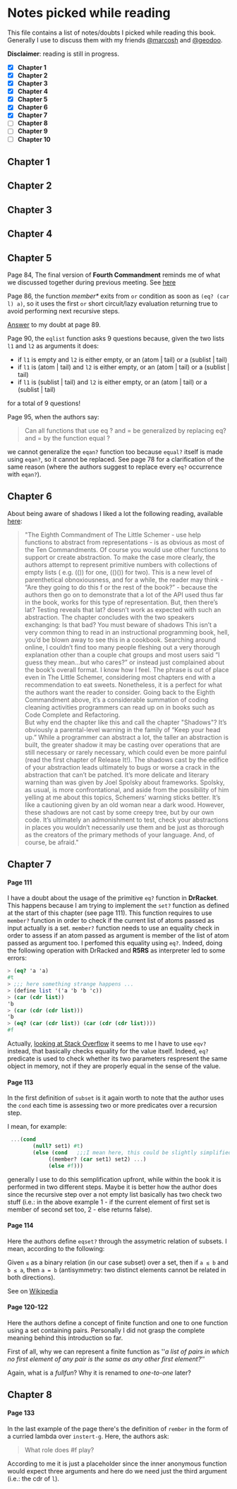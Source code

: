 Notes picked while reading
===

This file contains a list of notes/doubts I picked while reading this book.  
Generally I use to discuss them with my friends [@marcosh](https://github.com/marcosh) and [@geodoo](https://github.com/geodoo).

**Disclaimer**: reading is still in progress.

- [X] **Chapter 1**
- [X] **Chapter 2**
- [X] **Chapter 3**
- [X] **Chapter 4**
- [X] **Chapter 5**
- [X] **Chapter 6**
- [X] **Chapter 7**
- [ ] **Chapter 8**
- [ ] **Chapter 9**
- [ ] **Chapter 10**

## Chapter 1

## Chapter 2

## Chapter 3

## Chapter 4

## Chapter 5

Page 84, The final version of **Fourth Commandment** reminds me of what we discussed together during previous meeting. See [here](https://gist.github.com/marcosh/208b669b0e1228f3e684835e3adc9ccd)  
  
Page 86, the function _member*_ exits from `or` condition as soon as `(eq? (car l) a)`, so it uses the first `or` short circuit/lazy evaluation returning true to avoid performing next recursive steps.  
  
[Answer](https://stackoverflow.com/questions/19353700/cond-and-and-or-in-scheme) to my doubt at page 89.  

Page 90, the `eqlist` function asks 9 questions because, given the two lists `l1` and `l2` as arguments it does:

- if `l1` is empty and `l2` is either empty, or an (atom | tail) or a (sublist | tail) 
- if `l1` is (atom | tail) and `l2` is either empty, or an (atom | tail) or a (sublist | tail) 
- if `l1` is (sublist | tail) and `l2` is either empty, or an (atom | tail) or a (sublist | tail) 

for a total of 9 questions!  

Page 95, when the authors say:

> Can all functions that use eq ? and = be generalized by replacing eq? and = by the function equal ?

we cannot generalize the `eqan?` function too because `equal?` itself is made using `eqan?`, so it cannot be replaced. See page 78 for a clarification of the same reason (where the authors suggest to replace every `eq?` occurrence with `eqan?`).  

## Chapter 6
About being aware of shadows I liked a lot the following reading, available [here](http://ckplusplus.com/?page=1):

> "The Eighth Commandment of The Little Schemer - use help functions to abstract from representations - is as obvious as most of the Ten  Commandments. Of course you would use other functions to support or create abstraction.
  To make the case more clearly, the authors attempt to represent primitive numbers with collections of empty lists ( e.g. (()) for one,  (()()) for two). This is a new level of parenthetical obnoxiousness, and for a while, the reader may think - “Are they going to do this f or the rest of the book?” - because the authors then go on to demonstrate that a lot of the API used thus far in the book, works for this type of representation. But, then there’s lat?
  Testing reveals that lat? doesn’t work as expected with such an abstraction. The chapter concludes with the two speakers exchanging:
  Is that bad?
  You must beware of shadows
  This isn’t a very common thing to read in an instructional programming book, hell, you’d be blown away to see this in a cookbook. 
  Searching around online, I couldn’t find too many people fleshing out a very thorough explanation other than a couple chat groups and most  users said “I guess they mean...but who cares?” or instead just complained about the book’s overall format. I know how I feel.
  The phrase is out of place even in The Little Schemer, considering most chapters end with a recommendation to eat sweets. Nonetheless, it   is a perfect for what the authors want the reader to consider.
  Going back to the Eighth Commandment above, it’s a considerable summation of coding cleaning activities programmers can read up on in   books such as Code Complete and Refactoring.  
  But why end the chapter like this and call the chapter "Shadows"?
  It’s obviously a parental-level warning in the family of “Keep your head up.” While a programmer can abstract a lot, the taller an  abstraction is built, the greater shadow it may be casting over operations that are still necessary or rarely necessary, which could even be more painful (read the first chapter of Release It!). The shadows cast by the edifice of your abstraction leads ultimately to bugs or worse a crack in the abstraction that can’t be patched.
  It’s more delicate and literary warning than was given by Joel Spolsky about frameworks. Spolsky, as usual, is more confrontational, and  aside from the possibility of him yelling at me about this topics, Schemers’ warning sticks better. It’s like a cautioning given by an old woman near a dark wood.
  However, these shadows are not cast by some creepy tree, but by our own code. It’s ultimately an admonishment to test, check your abstractions in places you wouldn’t necessarily use them and be just as thorough as the creators of the primary methods of your language.   And, of course, be afraid."
  
## Chapter 7

#### Page 111
I have a doubt about the usage of the primitive `eq?` function in **DrRacket**. This happens because I am trying to implement the `set?` function as defined at the start of this chapter (see page 111). This function requires to use `member?` function in order to check if the current list of atoms passed as input actually is a set.
`member?` function needs to use an equality check in order to assess if an atom passed as argument is member of the list of atom passed as argument too.
I perfomed this equality using `eq?`. Indeed, doing the following operation with DrRacked and **R5RS** as interpreter led to some errors:

```scheme
> (eq? 'a 'a)
#t
> ;;; here something strange happens ...
> (define list '('a 'b 'b 'c))
> (car (cdr list))
'b
> (car (cdr (cdr list)))
'b
> (eq? (car (cdr list)) (car (cdr (cdr list))))
#f
```

Actually, [looking at Stack Overflow]() it seems to me I have to use `eqv?` instead, that basically checks equality for the value itself. Indeed, `eq?` predicate is used to check whether its two parameters respresent the same object in memory, not if they are properly equal in the sense of the value.  

#### Page 113
In the first definition of `subset` is it again worth to note that the author uses the `cond` each time is assessing two or more predicates over a recursion step.

I mean, for example:

```scheme
 ...(cond 
        (null? set1) #t)
        (else (cond   ;;;I mean here, this could be slightly simplified
             ((member? (car set1) set2) ...)
             (else #f)))
```

generally I use to do this semplification upfront, while within the book it is performed in two different steps. Maybe it is better how the author does since the recursive step over a not empty list basically has two check two stuff (i.e.: in the above example 1 - if the current element of first set is member of second set too, 2 - else returns false).  

#### Page 114

Here the authors define `eqset?` through the assymetric relation of subsets. I mean, according to the following:

Given `≤` as a binary relation (in our case subset) over a set, then
if `a ≤ b` and `b ≤ a`, then `a = b` (antisymmetry: two distinct elements cannot be related in both directions).

See on [Wikipedia](https://en.wikipedia.org/wiki/Partially_ordered_set#Formal_definition)

#### Page 120-122

Here the authors define a concept of finite function and one to one function using a set containing pairs. Personally I did not grasp the complete meaning behind this introduction so far.

First of all, why we can represent a finite function as ''_a list of pairs in which no first element of any pair is the same as any other first element?_''  

Again, what is a _fullfun_? Why it is renamed to _one-to-one_ later?

## Chapter 8

#### Page 133

In the last example of the page there's the definition of `rember` in the form of a curried lambda over `instert-g`. Here, the authors ask:

> What role does #f play?

According to me it is just a placeholder since the inner anonymous function would expect three arguments and here do we need just the third argument (i.e.: the cdr of `l`).  
